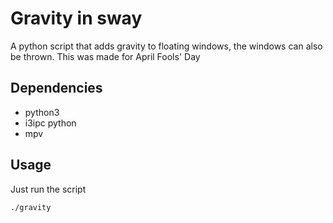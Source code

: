 # Gravity in sway
A python script that adds gravity to floating windows, the windows can also be thrown. This was made for April Fools' Day

## Dependencies 
- python3 
- i3ipc python 
- mpv

## Usage 
Just run the script
```
./gravity
```

